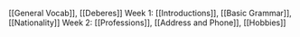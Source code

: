 [[General Vocab]], [[Deberes]]
Week 1: [[Introductions]], [[Basic Grammar]], [[Nationality]]
Week 2: [[Professions]], [[Address and Phone]], [[Hobbies]]